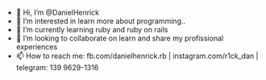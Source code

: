- 👋 Hi, I’m @DanielHenrick
- 👀 I’m interested in learn more about programming..
- 🌱 I’m currently learning ruby and ruby on rails
- 💞️ I’m looking to collaborate on learn and share my profissional experiences
- 📫 How to reach me: fb.com/danielhenrick.rb | instagram.com/r1ck_dan | telegram: 139 9629-1316

<!---
DanielHenrick/DanielHenrick is a ✨ special ✨ repository because its `README.md` (this file) appears on your GitHub profile.
You can click the Preview link to take a look at your changes.
--->
